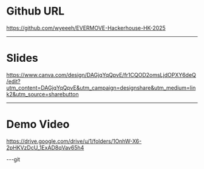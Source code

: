 # Github URL

https://github.com/wyeeeh/EVERMOVE-Hackerhouse-HK-2025

---

# Slides

https://www.canva.com/design/DAGjqYqQpvE/fr1CQOD2omsLjdOPXY6deQ/edit?utm_content=DAGjqYqQpvE&utm_campaign=designshare&utm_medium=link2&utm_source=sharebutton

---

# Demo Video

https://drive.google.com/drive/u/1/folders/1OnhW-X6-2pHKVzDcU_1ExAD8qVav65h4

---git